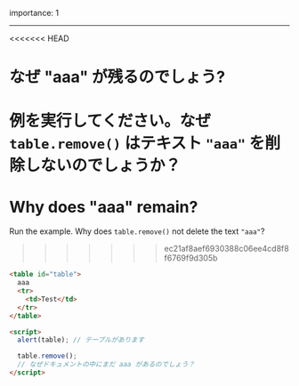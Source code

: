importance: 1

---

<<<<<<< HEAD
# なぜ "aaa" が残るのでしょう?

例を実行してください。なぜ `table.remove()` はテキスト `"aaa"` を削除しないのでしょうか？
=======
# Why does "aaa" remain?

Run the example. Why does `table.remove()` not delete the text `"aaa"`?
>>>>>>> ec21af8aef6930388c06ee4cd8f8f6769f9d305b

```html height=100 run
<table id="table">
  aaa
  <tr>
    <td>Test</td>
  </tr>
</table>

<script>
  alert(table); // テーブルがあります

  table.remove();
  // なぜドキュメントの中にまだ aaa があるのでしょう？
</script>
```
